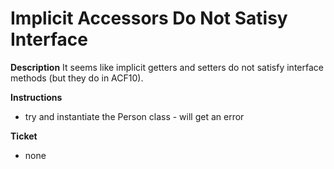 Implicit Accessors Do Not Satisy Interface
==========================================

**Description**
It seems like implicit getters and setters do not satisfy interface methods (but they do in ACF10).

**Instructions**
 - try and instantiate the Person class - will get an error

**Ticket**
 - none